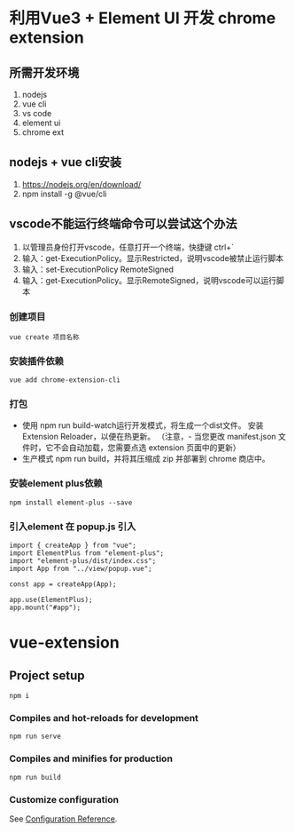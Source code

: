 # 利用Vue3 + Element UI 开发 chrome extension

## 所需开发环境
1. nodejs
2. vue cli
3. vs code
4. element ui
5. chrome ext

## nodejs + vue cli安装

1. https://nodejs.org/en/download/
2. npm install -g @vue/cli

## vscode不能运行终端命令可以尝试这个办法
1. 以管理员身份打开vscode，任意打开一个终端，快捷键 ctrl+`
2. 输入：get-ExecutionPolicy。显示Restricted，说明vscode被禁止运行脚本
3. 输入：set-ExecutionPolicy RemoteSigned
4. 输入：get-ExecutionPolicy。显示RemoteSigned，说明vscode可以运行脚本

### 创建项目
```
vue create 项目名称
```
### 安装插件依赖
```
vue add chrome-extension-cli
```
### 打包
* 使用 npm run build-watch运行开发模式，将生成一个dist文件。 安装Extension Reloader，以便在热更新。 （注意，- 当您更改 manifest.json 文件时，它不会自动加载，您需要点选 extension 页面中的更新）
* 生产模式 npm run build，并将其压缩成 zip 并部署到 chrome 商店中。

### 安装element plus依赖
```
npm install element-plus --save
```
### 引入element 在 popup.js 引入
```
import { createApp } from "vue";
import ElementPlus from "element-plus";
import "element-plus/dist/index.css";
import App from "../view/popup.vue";

const app = createApp(App);

app.use(ElementPlus);
app.mount("#app");
```
# vue-extension

## Project setup
```
npm i
```

### Compiles and hot-reloads for development
```
npm run serve
```

### Compiles and minifies for production
```
npm run build
```

### Customize configuration
See [Configuration Reference](https://cli.vuejs.org/config/).